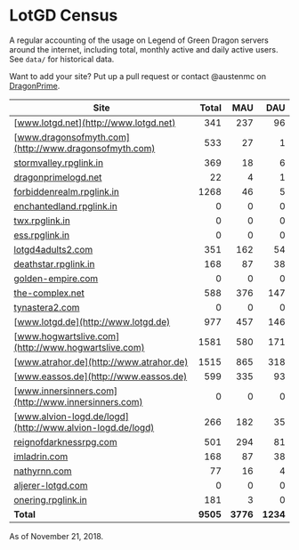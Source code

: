 # LotGD Census
A regular accounting of the usage on Legend of Green Dragon servers around the internet, including total, monthly active and daily active users. See `data/` for historical data.

Want to add your site? Put up a pull request or contact @austenmc on [DragonPrime](http://dragonprime.net).


Site | Total | MAU | DAU
--- | ---:| ---:| ---:
[www.lotgd.net](http://www.lotgd.net)|341|237|96
[www.dragonsofmyth.com](http://www.dragonsofmyth.com)|533|27|1
[stormvalley.rpglink.in](http://stormvalley.rpglink.in)|369|18|6
[dragonprimelogd.net](http://dragonprimelogd.net)|22|4|1
[forbiddenrealm.rpglink.in](http://forbiddenrealm.rpglink.in)|1268|46|5
[enchantedland.rpglink.in](http://enchantedland.rpglink.in)|0|0|0
[twx.rpglink.in](http://twx.rpglink.in)|0|0|0
[ess.rpglink.in](http://ess.rpglink.in)|0|0|0
[lotgd4adults2.com](http://lotgd4adults2.com)|351|162|54
[deathstar.rpglink.in](http://deathstar.rpglink.in)|168|87|38
[golden-empire.com](http://golden-empire.com)|0|0|0
[the-complex.net](http://the-complex.net)|588|376|147
[tynastera2.com](http://tynastera2.com)|0|0|0
[www.lotgd.de](http://www.lotgd.de)|977|457|146
[www.hogwartslive.com](http://www.hogwartslive.com)|1581|580|171
[www.atrahor.de](http://www.atrahor.de)|1515|865|318
[www.eassos.de](http://www.eassos.de)|599|335|93
[www.innersinners.com](http://www.innersinners.com)|0|0|0
[www.alvion-logd.de/logd](http://www.alvion-logd.de/logd)|266|182|35
[reignofdarknessrpg.com](http://reignofdarknessrpg.com)|501|294|81
[imladrin.com](http://imladrin.com)|168|87|38
[nathyrnn.com](http://nathyrnn.com)|77|16|4
[aljerer-lotgd.com](http://aljerer-lotgd.com)|0|0|0
[onering.rpglink.in](http://onering.rpglink.in)|181|3|0
**Total**|**9505**|**3776**|**1234**

As of November 21, 2018.

